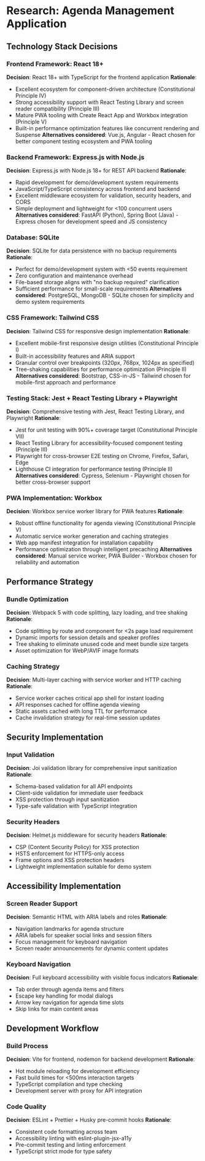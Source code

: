 # Research: Agenda Management Application

## Technology Stack Decisions

### Frontend Framework: React 18+
**Decision**: React 18+ with TypeScript for the frontend application
**Rationale**: 
- Excellent ecosystem for component-driven architecture (Constitutional Principle IV)
- Strong accessibility support with React Testing Library and screen reader compatibility (Principle III)
- Mature PWA tooling with Create React App and Workbox integration (Principle V)
- Built-in performance optimization features like concurrent rendering and Suspense
**Alternatives considered**: Vue.js, Angular - React chosen for better component testing ecosystem and PWA tooling

### Backend Framework: Express.js with Node.js
**Decision**: Express.js with Node.js 18+ for REST API backend
**Rationale**:
- Rapid development for demo/development system requirements
- JavaScript/TypeScript consistency across frontend and backend
- Excellent middleware ecosystem for validation, security headers, and CORS
- Simple deployment and lightweight for <100 concurrent users
**Alternatives considered**: FastAPI (Python), Spring Boot (Java) - Express chosen for development speed and JS consistency

### Database: SQLite
**Decision**: SQLite for data persistence with no backup requirements
**Rationale**:
- Perfect for demo/development system with <50 events requirement
- Zero configuration and maintenance overhead
- File-based storage aligns with "no backup required" clarification
- Sufficient performance for small-scale requirements
**Alternatives considered**: PostgreSQL, MongoDB - SQLite chosen for simplicity and demo system requirements

### CSS Framework: Tailwind CSS
**Decision**: Tailwind CSS for responsive design implementation
**Rationale**:
- Excellent mobile-first responsive design utilities (Constitutional Principle I)
- Built-in accessibility features and ARIA support
- Granular control over breakpoints (320px, 768px, 1024px as specified)
- Tree-shaking capabilities for performance optimization (Principle II)
**Alternatives considered**: Bootstrap, CSS-in-JS - Tailwind chosen for mobile-first approach and performance

### Testing Stack: Jest + React Testing Library + Playwright
**Decision**: Comprehensive testing with Jest, React Testing Library, and Playwright
**Rationale**:
- Jest for unit testing with 90%+ coverage target (Constitutional Principle VII)
- React Testing Library for accessibility-focused component testing (Principle III)
- Playwright for cross-browser E2E testing on Chrome, Firefox, Safari, Edge
- Lighthouse CI integration for performance testing (Principle II)
**Alternatives considered**: Cypress, Selenium - Playwright chosen for better cross-browser support

### PWA Implementation: Workbox
**Decision**: Workbox service worker library for PWA features
**Rationale**:
- Robust offline functionality for agenda viewing (Constitutional Principle V)
- Automatic service worker generation and caching strategies
- Web app manifest integration for installation capability
- Performance optimization through intelligent precaching
**Alternatives considered**: Manual service worker, PWA Builder - Workbox chosen for reliability and automation

## Performance Strategy

### Bundle Optimization
**Decision**: Webpack 5 with code splitting, lazy loading, and tree shaking
**Rationale**:
- Code splitting by route and component for <2s page load requirement
- Dynamic imports for session details and speaker profiles
- Tree shaking to eliminate unused code and meet bundle size targets
- Asset optimization for WebP/AVIF image formats

### Caching Strategy
**Decision**: Multi-layer caching with service worker and HTTP caching
**Rationale**:
- Service worker caches critical app shell for instant loading
- API responses cached for offline agenda viewing
- Static assets cached with long TTL for performance
- Cache invalidation strategy for real-time session updates

## Security Implementation

### Input Validation
**Decision**: Joi validation library for comprehensive input sanitization
**Rationale**:
- Schema-based validation for all API endpoints
- Client-side validation for immediate user feedback
- XSS protection through input sanitization
- Type-safe validation with TypeScript integration

### Security Headers
**Decision**: Helmet.js middleware for security headers
**Rationale**:
- CSP (Content Security Policy) for XSS protection
- HSTS enforcement for HTTPS-only access
- Frame options and XSS protection headers
- Lightweight implementation suitable for demo system

## Accessibility Implementation

### Screen Reader Support
**Decision**: Semantic HTML with ARIA labels and roles
**Rationale**:
- Navigation landmarks for agenda structure
- ARIA labels for speaker social links and session filters
- Focus management for keyboard navigation
- Screen reader announcements for dynamic content updates

### Keyboard Navigation
**Decision**: Full keyboard accessibility with visible focus indicators
**Rationale**:
- Tab order through agenda items and filters
- Escape key handling for modal dialogs
- Arrow key navigation for agenda time slots
- Skip links for main content areas

## Development Workflow

### Build Process
**Decision**: Vite for frontend, nodemon for backend development
**Rationale**:
- Hot module reloading for development efficiency
- Fast build times for <500ms interaction targets
- TypeScript compilation and type checking
- Development server with proxy for API integration

### Code Quality
**Decision**: ESLint + Prettier + Husky pre-commit hooks
**Rationale**:
- Consistent code formatting across team
- Accessibility linting with eslint-plugin-jsx-a11y
- Pre-commit testing and linting enforcement
- TypeScript strict mode for type safety